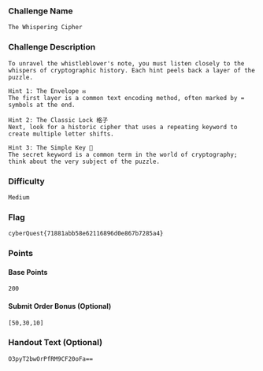 ### Challenge Name
```
The Whispering Cipher
```

### Challenge Description
```
To unravel the whistleblower's note, you must listen closely to the whispers of cryptographic history. Each hint peels back a layer of the puzzle.

Hint 1: The Envelope ✉️
The first layer is a common text encoding method, often marked by = symbols at the end.

Hint 2: The Classic Lock 格子
Next, look for a historic cipher that uses a repeating keyword to create multiple letter shifts.

Hint 3: The Simple Key 🔑
The secret keyword is a common term in the world of cryptography; think about the very subject of the puzzle.
```

### Difficulty
```
Medium
```

### Flag
```
cyberQuest{71881abb58e62116896d0e867b7285a4}
```

### Points
#### Base Points
```
200
```

#### Submit Order Bonus (Optional)
```
[50,30,10]
```

### Handout Text (Optional)
```
O3pyT2bwOrPfRM9CF20oFa==
```

